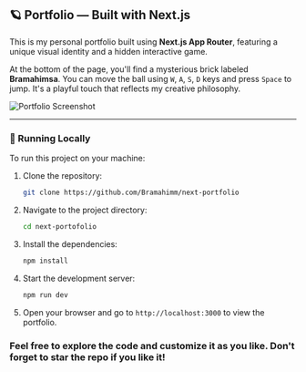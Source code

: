 ## 🪐 Portfolio — Built with Next.js

This is my personal portfolio built using **Next.js App Router**, featuring a unique visual identity and a hidden interactive game.

At the bottom of the page, you'll find a mysterious brick labeled **Bramahimsa**. You can move the ball using `W`, `A`, `S`, `D` keys and press `Space` to jump. It's a playful touch that reflects my creative philosophy.

![Portfolio Screenshot](https://portfoliobram.vercel.app/)

---

### 🚀 Running Locally

To run this project on your machine:

1. Clone the repository:
   ```bash
   git clone https://github.com/Bramahimm/next-portfolio

   ```
2. Navigate to the project directory:
   ```bash
   cd next-portofolio
   ```
3. Install the dependencies:
   ```bash
   npm install
   ```
4. Start the development server:
   ```bash
   npm run dev
   ```
5. Open your browser and go to `http://localhost:3000` to view the portfolio.

### Feel free to explore the code and customize it as you like. Don't forget to star the repo if you like it!
